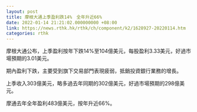 ```yaml
---
layout: post
title: 摩根大通上季盈利跌14%　全年升近66%
date: 2022-01-14 21:21:02.000000000 +08:00
link: https://news.rthk.hk/rthk/ch/component/k2/1628927-20220114.htm
categories: rthk
---
```


摩根大通公布，上季盈利按年下跌14%至104億美元，每股盈利3.33美元，好過市場預期的3.01美元。

期內盈利下跌，主要受到旗下交易部門表現疲弱，抵銷投資銀行業務的增長。

上季收入303億美元，略多過去年同期的302億美元，好過市場預期的298億美元。

摩通去年全年盈利483億美元，按年升近66%。
